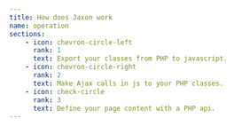 ```yaml
---
title: How does Jaxon work
name: operation
sections:
    - icon: chevron-circle-left
      rank: 1
      text: Export your classes from PHP to javascript.
    - icon: chevron-circle-right
      rank: 2
      text: Make Ajax calls in js to your PHP classes.
    - icon: check-circle
      rank: 3
      text: Define your page content with a PHP api.
---
```

